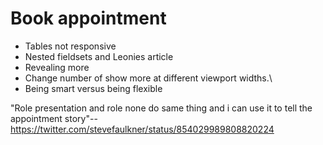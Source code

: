 # Book appointment

- Tables not responsive
- Nested fieldsets and Leonies article
- Revealing more
- Change number of show more at different viewport widths.\
- Being smart versus being flexible

"Role presentation and role none do same thing and i can use it to tell the appointment story"--https://twitter.com/stevefaulkner/status/854029989808820224